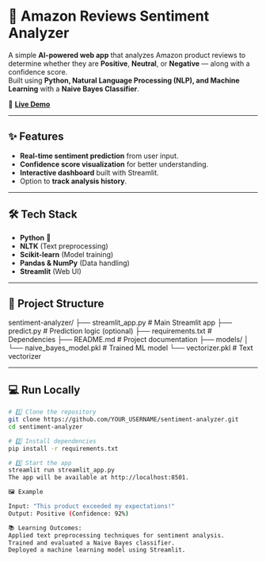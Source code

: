 # 🛒 Amazon Reviews Sentiment Analyzer

A simple **AI-powered web app** that analyzes Amazon product reviews to determine whether they are **Positive**, **Neutral**, or **Negative** — along with a confidence score.  
Built using **Python, Natural Language Processing (NLP), and Machine Learning** with a **Naive Bayes Classifier**.

🚀 **[Live Demo](https://sentiment-analyzer-yc9ljmwoasdk55f53qg7ym.streamlit.app/)**

---

## ✨ Features
- **Real-time sentiment prediction** from user input.
- **Confidence score visualization** for better understanding.
- **Interactive dashboard** built with Streamlit.
- Option to **track analysis history**.

---

## 🛠️ Tech Stack
- **Python** 🐍
- **NLTK** (Text preprocessing)
- **Scikit-learn** (Model training)
- **Pandas & NumPy** (Data handling)
- **Streamlit** (Web UI)

---

## 📂 Project Structure
sentiment-analyzer/
├── streamlit_app.py # Main Streamlit app
├── predict.py # Prediction logic (optional)
├── requirements.txt # Dependencies
├── README.md # Project documentation
├── models/
│ └── naive_bayes_model.pkl # Trained ML model
└── vectorizer.pkl # Text vectorizer

---

## 💻 Run Locally
```bash
# 1️⃣ Clone the repository
git clone https://github.com/YOUR_USERNAME/sentiment-analyzer.git
cd sentiment-analyzer

# 2️⃣ Install dependencies
pip install -r requirements.txt

# 3️⃣ Start the app
streamlit run streamlit_app.py
The app will be available at http://localhost:8501.

🖼 Example

Input: "This product exceeded my expectations!"
Output: Positive (Confidence: 92%)

📚 Learning Outcomes:
Applied text preprocessing techniques for sentiment analysis.
Trained and evaluated a Naive Bayes classifier.
Deployed a machine learning model using Streamlit.

